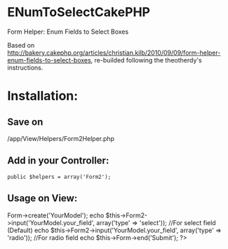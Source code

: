ENumToSelectCakePHP
===================

Form Helper: Enum Fields to Select Boxes

Based on http://bakery.cakephp.org/articles/christian.kilb/2010/09/09/form-helper-enum-fields-to-select-boxes, re-builded following the theotherdy's instructions.

Installation:
===================
## Save on
   /app/View/Helpers/Form2Helper.php

## Add in your Controller:

	public $helpers = array('Form2');
	
## Usage on View:

  <?php
    //Note you might use Form2 intead of Form
    echo $this->Form->create('YourModel');
		echo $this->Form2->input('YourModel.your_field', array('type' => 'select')); //For select field (Default)
		echo $this->Form2->input('YourModel.your_field', array('type' => 'radio')); //For radio field
		echo $this->Form->end('Submit');
	?>
